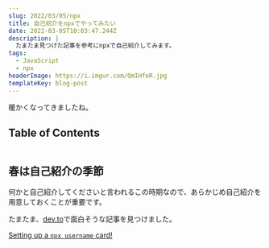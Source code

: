 ```yaml
---
slug: 2022/03/05/npx
title: 自己紹介をnpxでやってみたい
date: 2022-03-05T10:03:47.244Z
description: |
  たまたま見つけた記事を参考にnpxで自己紹介してみます。
tags:
  - JavaScript
  - npx
headerImage: https://i.imgur.com/QmIHfeR.jpg
templateKey: blog-post
---
```

暖かくなってきましたね。

## Table of Contents

```toc

```

## 春は自己紹介の季節

何かと自己紹介してくださいと言われるこの時期なので、あらかじめ自己紹介を用意しておくことが重要です。

たまたま、[dev.to](https://dev.to/)で面白そうな記事を見つけました。

[Setting up a `npx username` card!
](https://dev.to/wuz/setting-up-a-npx-username-card-1pip)









